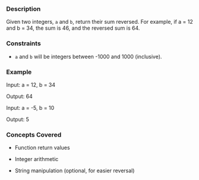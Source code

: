 ### Description

Given two integers, `a` and `b`, return their sum reversed.  For example, if a = 12 and b = 34, the sum is 46, and the reversed sum is 64.

### Constraints

- `a` and `b` will be integers between -1000 and 1000 (inclusive).

### Example

Input: a = 12, b = 34
Output: 64

Input: a = -5, b = 10
Output: 5

### Concepts Covered

- Function return values
- Integer arithmetic
- String manipulation (optional, for easier reversal)
